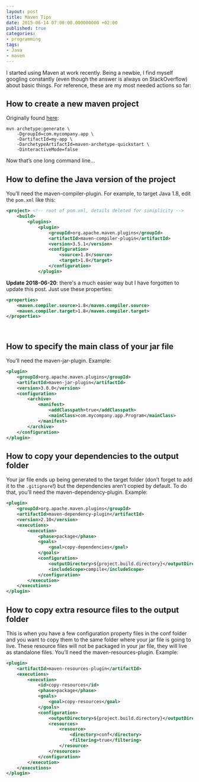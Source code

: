 ```yaml
---
layout: post
title: Maven Tips
date: 2015-06-14 07:00:00.000000000 +02:00
published: true
categories:
- programming
tags:
- Java
- maven
---
```


I started using Maven at work recently. Being a newbie, I find myself googling constantly (even though the answer is always on StackOverflow) about basic things. For reference, these are my most needed actions so far:

## How to create a new maven project

Originally found <a href="http://maven.apache.org/guides/getting-started/maven-in-five-minutes.html">here</a>:

```
mvn archetype:generate \
    -DgroupId=com.mycompany.app \
    -DartifactId=my-app \
    -DarchetypeArtifactId=maven-archetype-quickstart \
    -DinteractiveMode=false
```

Now that’s one long command line…
<h2 id="how-to-define-the-java-version-of-the-project">How to define the Java version of the project</h2>

You’ll need the maven-compiler-plugin. For example, to target Java 1.8, edit the <code>pom.xml</code> like this:

```xml
<project> <!-- root of pom.xml, details deleted for simiplicity -->
    <build>
        <plugins>
            <plugin>
                <groupId>org.apache.maven.plugins</groupId>
                <artifactId>maven-compiler-plugin</artifactId>
                <version>3.5.1</version>
                <configuration>
                    <source>1.8</source>
                    <target>1.8</target>
                </configuration>
            </plugin>
```

<strong>Update 2018-06-20</strong>: there's a much easier way but I have forgotten to update this post. Just use these properties:

```xml
<properties>
    <maven.compiler.source>1.8</maven.compiler.source>
    <maven.compiler.target>1.8</maven.compiler.target>
</properties>
```
 
<h2 id="how-to-specify-the-main-class-of-your-jar-file">How to specify the main class of your jar file</h2>

You’ll need the maven-jar-plugin. Example:

```xml
<plugin>
    <groupId>org.apache.maven.plugins</groupId>
    <artifactId>maven-jar-plugin</artifactId>
    <version>3.0.0</version>
    <configuration>
        <archive>
            <manifest>
                <addClasspath>true</addClasspath>
                <mainClass>com.mycompany.app.Program</mainClass>
            </manifest>
        </archive>
    </configuration>
</plugin>
```

<h2 id="how-to-copy-your-dependencies-to-the-output-folder">How to copy your dependencies to the output folder</h2>

Your jar file ends up being generated to the target folder (don’t forget to add it to the <code>.gitignore</code>!) but the dependencies aren’t copied by default. To do that, you’ll need the maven-dependency-plugin. Example:

```xml
<plugin>
    <groupId>org.apache.maven.plugins</groupId>
    <artifactId>maven-dependency-plugin</artifactId>
    <version>2.10</version>
    <executions>
        <execution>
            <phase>package</phase>
            <goals>
                <goal>copy-dependencies</goal>
            </goals>
            <configuration>
                <outputDirectory>${project.build.directory}</outputDirectory>
                <includeScope>compile</includeScope>
            </configuration>
        </execution>
    </executions>
</plugin>
```

<h2 id="how-to-copy-extra-resource-files-to-the-output-folder">How to copy extra resource files to the output folder</h2>

This is when you have a few configuration property files in the conf folder and you want to copy them to the same folder where your jar file is going to live. These resource files will not be packaged in your jar file, they will live as standalone files. You’ll need the maven-resources-plugin. Example:

```xml
<plugin>
    <artifactId>maven-resources-plugin</artifactId>
    <executions>
        <execution>
            <id>copy-resources</id>
            <phase>package</phase>
            <goals>
                <goal>copy-resources</goal>
            </goals>
            <configuration>
                <outputDirectory>${project.build.directory}</outputDirectory>
                <resources>
                    <resource>
                        <directory>conf</directory>
                        <filtering>true</filtering>
                    </resource>
                </resources>
            </configuration>
        </execution>
    </executions>
</plugin>
```
